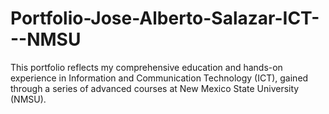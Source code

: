 # Portfolio-Jose-Alberto-Salazar-ICT---NMSU
This portfolio reflects my comprehensive education and hands-on experience in Information and Communication Technology (ICT), gained through a series of advanced courses at New Mexico State University (NMSU).
